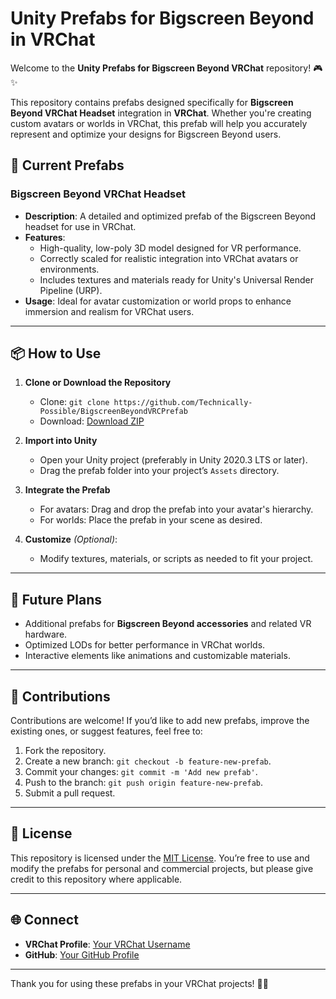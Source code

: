 # Unity Prefabs for Bigscreen Beyond in VRChat

Welcome to the **Unity Prefabs for Bigscreen Beyond VRChat** repository! 🎮✨

This repository contains prefabs designed specifically for **Bigscreen Beyond VRChat Headset** integration in **VRChat**. Whether you're creating custom avatars or worlds in VRChat, this prefab will help you accurately represent and optimize your designs for Bigscreen Beyond users.

## 🚀 Current Prefabs

### Bigscreen Beyond VRChat Headset
- **Description**: A detailed and optimized prefab of the Bigscreen Beyond headset for use in VRChat.
- **Features**:
  - High-quality, low-poly 3D model designed for VR performance.
  - Correctly scaled for realistic integration into VRChat avatars or environments.
  - Includes textures and materials ready for Unity's Universal Render Pipeline (URP).
- **Usage**: Ideal for avatar customization or world props to enhance immersion and realism for VRChat users.

---

## 📦 How to Use

1. **Clone or Download the Repository**
   - Clone: `git clone https://github.com/Technically-Possible/BigscreenBeyondVRCPrefab`
   - Download: [Download ZIP](https://github.com/Technically-Possible/BigscreenBeyondVRCPrefab/releases/download/VRchat/JensVrHeadset.unitypackage)

2. **Import into Unity**
   - Open your Unity project (preferably in Unity 2020.3 LTS or later).
   - Drag the prefab folder into your project’s `Assets` directory.

3. **Integrate the Prefab**
   - For avatars: Drag and drop the prefab into your avatar's hierarchy.
   - For worlds: Place the prefab in your scene as desired.

4. **Customize** *(Optional)*:
   - Modify textures, materials, or scripts as needed to fit your project.

---

## 🎯 Future Plans

- Additional prefabs for **Bigscreen Beyond accessories** and related VR hardware.
- Optimized LODs for better performance in VRChat worlds.
- Interactive elements like animations and customizable materials.

---

## 🤝 Contributions

Contributions are welcome! If you’d like to add new prefabs, improve the existing ones, or suggest features, feel free to:

1. Fork the repository.
2. Create a new branch: `git checkout -b feature-new-prefab`.
3. Commit your changes: `git commit -m 'Add new prefab'`.
4. Push to the branch: `git push origin feature-new-prefab`.
5. Submit a pull request.

---

## 📄 License

This repository is licensed under the [MIT License](LICENSE). You’re free to use and modify the prefabs for personal and commercial projects, but please give credit to this repository where applicable.

---

## 🌐 Connect

- **VRChat Profile**: [Your VRChat Username](https://vrchat.com/home/user/YourUsername)
- **GitHub**: [Your GitHub Profile](https://github.com/yourusername)

---

Thank you for using these prefabs in your VRChat projects! 🚀💡
